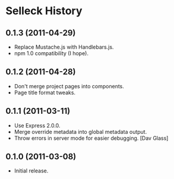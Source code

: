 Selleck History
===============

0.1.3 (2011-04-29)
------------------

* Replace Mustache.js with Handlebars.js.
* npm 1.0 compatibility (I hope).


0.1.2 (2011-04-28)
------------------

* Don't merge project pages into components.
* Page title format tweaks.


0.1.1 (2011-03-11)
------------------

* Use Express 2.0.0.
* Merge override metadata into global metadata output.
* Throw errors in server mode for easier debugging. [Dav Glass]


0.1.0 (2011-03-08)
------------------

* Initial release.
